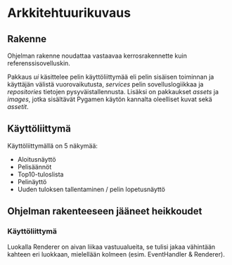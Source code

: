 # Arkkitehtuurikuvaus

## Rakenne

Ohjelman rakenne noudattaa vastaavaa kerrosrakennette kuin referenssisovelluskin.

Pakkaus *ui* käsittelee pelin käyttöliittymää eli pelin sisäisen toiminnan ja käyttäjän välistä vuorovaikutusta, *services* pelin sovelluslogiikkaa ja *repositories* tietojen pysyväistallennusta. Lisäksi on pakkaukset *assets* ja *images*, jotka sisältävät Pygamen käytön kannalta oleelliset kuvat sekä *assetit*.

## Käyttöliittymä

Käyttöliittymällä on 5 näkymää:
* Aloitusnäyttö
* Pelisäännöt
* Top10-tuloslista
* Pelinäyttö
* Uuden tuloksen tallentaminen / pelin lopetusnäyttö

## Ohjelman rakenteeseen jääneet heikkoudet

### Käyttöliittymä

Luokalla Renderer on aivan liikaa vastuualueita, se tulisi jakaa vähintään kahteen eri luokkaan, mielellään kolmeen (esim. EventHandler & Renderer).
